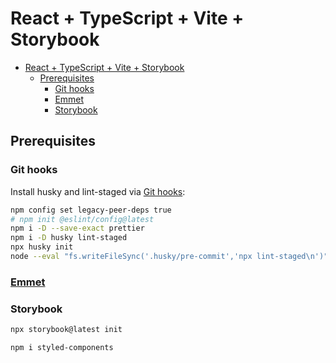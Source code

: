# React + TypeScript + Vite + Storybook

- [React + TypeScript + Vite + Storybook](#react--typescript--vite--storybook)
  - [Prerequisites](#prerequisites)
    - [Git hooks](#git-hooks)
    - [Emmet](#emmet)
    - [Storybook](#storybook)

## Prerequisites

### Git hooks

Install husky and lint-staged via [Git hooks](https://prettier.io/docs/en/install#git-hooks):

```sh
npm config set legacy-peer-deps true
# npm init @eslint/config@latest
npm i -D --save-exact prettier
npm i -D husky lint-staged
npx husky init
node --eval "fs.writeFileSync('.husky/pre-commit','npx lint-staged\n')"

```

### [Emmet](https://github.com/mehradi-github/ref-react#emmet)

### Storybook

```sh
npx storybook@latest init

npm i styled-components

```
